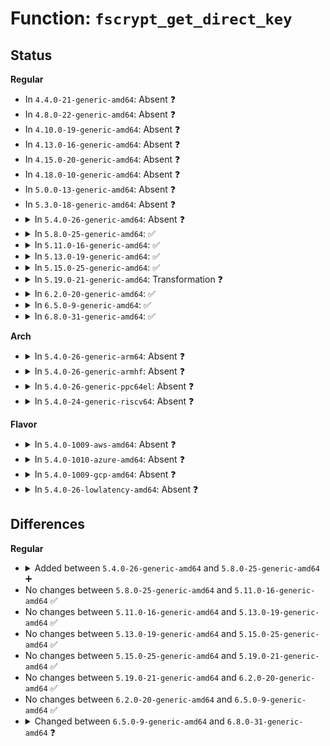 # Function: <code>fscrypt_get_direct_key</code>

## Status
<b>Regular</b>
<ul>
<li>
In <code>4.4.0-21-generic-amd64</code>: Absent ❓
</li>
<li>
In <code>4.8.0-22-generic-amd64</code>: Absent ❓
</li>
<li>
In <code>4.10.0-19-generic-amd64</code>: Absent ❓
</li>
<li>
In <code>4.13.0-16-generic-amd64</code>: Absent ❓
</li>
<li>
In <code>4.15.0-20-generic-amd64</code>: Absent ❓
</li>
<li>
In <code>4.18.0-10-generic-amd64</code>: Absent ❓
</li>
<li>
In <code>5.0.0-13-generic-amd64</code>: Absent ❓
</li>
<li>
In <code>5.3.0-18-generic-amd64</code>: Absent ❓
</li>
<li>
<details>
<summary>In <code>5.4.0-26-generic-amd64</code>: Absent ❓</summary>

```json
{
  "name": "fscrypt_get_direct_key",
  "collision_type": "Unique Static",
  "inline_type": "Full",
  "funcs": [
    {
      "addr": 18446744071582311910,
      "name": "fscrypt_get_direct_key",
      "external": false,
      "loc": "fs/crypto/keysetup_v1.c:218",
      "file": "fs/crypto/keysetup_v1.c",
      "inline": "not declared, inlined",
      "caller_inline": [
        "fs/crypto/keysetup_v1.c:fscrypt_setup_v1_file_key"
      ],
      "caller_func": []
    }
  ],
  "symbols": []
}
```
</details>
</li>
<li>
<details>
<summary>In <code>5.8.0-25-generic-amd64</code>: ✅</summary>

```c
struct fscrypt_direct_key * fscrypt_get_direct_key(const struct fscrypt_info * ci, const u8 * raw_key)
```

```json
{
  "name": "fscrypt_get_direct_key",
  "collision_type": "Unique Static",
  "inline_type": "No",
  "funcs": [
    {
      "addr": 18446744071582598320,
      "name": "fscrypt_get_direct_key",
      "external": false,
      "loc": "fs/crypto/keysetup_v1.c:218",
      "file": "fs/crypto/keysetup_v1.c",
      "inline": "seen, unknown",
      "caller_inline": [],
      "caller_func": [
        "fs/crypto/keysetup_v1.c:fscrypt_setup_v1_file_key_via_subscribed_keyrings"
      ]
    }
  ],
  "symbols": [
    {
      "addr": 18446744071582598320,
      "name": "fscrypt_get_direct_key",
      "section": ".text",
      "bind": "STB_LOCAL",
      "size": 230
    }
  ]
}
```
</details>
</li>
<li>
<details>
<summary>In <code>5.11.0-16-generic-amd64</code>: ✅</summary>

```c
struct fscrypt_direct_key * fscrypt_get_direct_key(const struct fscrypt_info * ci, const u8 * raw_key)
```

```json
{
  "name": "fscrypt_get_direct_key",
  "collision_type": "Unique Static",
  "inline_type": "No",
  "funcs": [
    {
      "addr": 18446744071582669216,
      "name": "fscrypt_get_direct_key",
      "external": false,
      "loc": "fs/crypto/keysetup_v1.c:220",
      "file": "fs/crypto/keysetup_v1.c",
      "inline": "seen, unknown",
      "caller_inline": [],
      "caller_func": [
        "fs/crypto/keysetup_v1.c:fscrypt_setup_v1_file_key_via_subscribed_keyrings"
      ]
    }
  ],
  "symbols": [
    {
      "addr": 18446744071582669216,
      "name": "fscrypt_get_direct_key",
      "section": ".text",
      "bind": "STB_LOCAL",
      "size": 207
    }
  ]
}
```
</details>
</li>
<li>
<details>
<summary>In <code>5.13.0-19-generic-amd64</code>: ✅</summary>

```c
struct fscrypt_direct_key * fscrypt_get_direct_key(const struct fscrypt_info * ci, const u8 * raw_key)
```

```json
{
  "name": "fscrypt_get_direct_key",
  "collision_type": "Unique Static",
  "inline_type": "No",
  "funcs": [
    {
      "addr": 18446744071582697984,
      "name": "fscrypt_get_direct_key",
      "external": false,
      "loc": "fs/crypto/keysetup_v1.c:220",
      "file": "fs/crypto/keysetup_v1.c",
      "inline": "seen, unknown",
      "caller_inline": [],
      "caller_func": [
        "fs/crypto/keysetup_v1.c:fscrypt_setup_v1_file_key"
      ]
    }
  ],
  "symbols": [
    {
      "addr": 18446744071582697984,
      "name": "fscrypt_get_direct_key",
      "section": ".text",
      "bind": "STB_LOCAL",
      "size": 207
    }
  ]
}
```
</details>
</li>
<li>
<details>
<summary>In <code>5.15.0-25-generic-amd64</code>: ✅</summary>

```c
struct fscrypt_direct_key * fscrypt_get_direct_key(const struct fscrypt_info * ci, const u8 * raw_key)
```

```json
{
  "name": "fscrypt_get_direct_key",
  "collision_type": "Unique Static",
  "inline_type": "No",
  "funcs": [
    {
      "addr": 18446744071583023984,
      "name": "fscrypt_get_direct_key",
      "external": false,
      "loc": "fs/crypto/keysetup_v1.c:220",
      "file": "fs/crypto/keysetup_v1.c",
      "inline": "seen, unknown",
      "caller_inline": [],
      "caller_func": [
        "fs/crypto/keysetup_v1.c:fscrypt_setup_v1_file_key"
      ]
    }
  ],
  "symbols": [
    {
      "addr": 18446744071583023984,
      "name": "fscrypt_get_direct_key",
      "section": ".text",
      "bind": "STB_LOCAL",
      "size": 207
    }
  ]
}
```
</details>
</li>
<li>
<details>
<summary>In <code>5.19.0-21-generic-amd64</code>: Transformation ❓</summary>

```c
struct fscrypt_direct_key * fscrypt_get_direct_key(const struct fscrypt_info * ci, const u8 * raw_key)
```

```json
{
  "name": "fscrypt_get_direct_key",
  "collision_type": "Unique Static",
  "inline_type": "No",
  "funcs": [
    {
      "addr": 0,
      "name": "fscrypt_get_direct_key",
      "external": false,
      "loc": "fs/crypto/keysetup_v1.c:220",
      "file": "fs/crypto/keysetup_v1.c",
      "inline": "seen, unknown",
      "caller_inline": [],
      "caller_func": [
        "fs/crypto/keysetup_v1.c:fscrypt_setup_v1_file_key"
      ]
    }
  ],
  "symbols": [
    {
      "addr": 18446744071583496176,
      "name": "fscrypt_get_direct_key",
      "section": ".text",
      "bind": "STB_LOCAL",
      "size": 245
    },
    {
      "addr": 18446744071594019822,
      "name": "fscrypt_get_direct_key.cold",
      "section": ".text",
      "bind": "STB_LOCAL",
      "size": 12
    }
  ]
}
```
</details>
</li>
<li>
<details>
<summary>In <code>6.2.0-20-generic-amd64</code>: ✅</summary>

```c
struct fscrypt_direct_key * fscrypt_get_direct_key(const struct fscrypt_info * ci, const u8 * raw_key)
```

```json
{
  "name": "fscrypt_get_direct_key",
  "collision_type": "Unique Static",
  "inline_type": "No",
  "funcs": [
    {
      "addr": 18446744071584092064,
      "name": "fscrypt_get_direct_key",
      "external": false,
      "loc": "fs/crypto/keysetup_v1.c:221",
      "file": "fs/crypto/keysetup_v1.c",
      "inline": "seen, unknown",
      "caller_inline": [],
      "caller_func": [
        "fs/crypto/keysetup_v1.c:fscrypt_setup_v1_file_key"
      ]
    }
  ],
  "symbols": [
    {
      "addr": 18446744071584092064,
      "name": "fscrypt_get_direct_key",
      "section": ".text",
      "bind": "STB_LOCAL",
      "size": 265
    }
  ]
}
```
</details>
</li>
<li>
<details>
<summary>In <code>6.5.0-9-generic-amd64</code>: ✅</summary>

```c
struct fscrypt_direct_key * fscrypt_get_direct_key(const struct fscrypt_info * ci, const u8 * raw_key)
```

```json
{
  "name": "fscrypt_get_direct_key",
  "collision_type": "Unique Static",
  "inline_type": "No",
  "funcs": [
    {
      "addr": 18446744071584319024,
      "name": "fscrypt_get_direct_key",
      "external": false,
      "loc": "fs/crypto/keysetup_v1.c:221",
      "file": "fs/crypto/keysetup_v1.c",
      "inline": "seen, unknown",
      "caller_inline": [],
      "caller_func": [
        "fs/crypto/keysetup_v1.c:fscrypt_setup_v1_file_key"
      ]
    }
  ],
  "symbols": [
    {
      "addr": 18446744071584319024,
      "name": "fscrypt_get_direct_key",
      "section": ".text",
      "bind": "STB_LOCAL",
      "size": 265
    }
  ]
}
```
</details>
</li>
<li>
<details>
<summary>In <code>6.8.0-31-generic-amd64</code>: ✅</summary>

```c
struct fscrypt_direct_key * fscrypt_get_direct_key(const struct fscrypt_inode_info * ci, const u8 * raw_key)
```

```json
{
  "name": "fscrypt_get_direct_key",
  "collision_type": "Unique Static",
  "inline_type": "No",
  "funcs": [
    {
      "addr": 18446744071584536448,
      "name": "fscrypt_get_direct_key",
      "external": false,
      "loc": "fs/crypto/keysetup_v1.c:222",
      "file": "fs/crypto/keysetup_v1.c",
      "inline": "seen, unknown",
      "caller_inline": [],
      "caller_func": [
        "fs/crypto/keysetup_v1.c:fscrypt_setup_v1_file_key"
      ]
    }
  ],
  "symbols": [
    {
      "addr": 18446744071584536448,
      "name": "fscrypt_get_direct_key",
      "section": ".text",
      "bind": "STB_LOCAL",
      "size": 312
    }
  ]
}
```
</details>
</li>
</ul>
<b>Arch</b>
<ul>
<li>
<details>
<summary>In <code>5.4.0-26-generic-arm64</code>: Absent ❓</summary>

```json
{
  "name": "fscrypt_get_direct_key",
  "collision_type": "Unique Static",
  "inline_type": "Full",
  "funcs": [
    {
      "addr": 18446603336493889952,
      "name": "fscrypt_get_direct_key",
      "external": false,
      "loc": "fs/crypto/keysetup_v1.c:218",
      "file": "fs/crypto/keysetup_v1.c",
      "inline": "not declared, inlined",
      "caller_inline": [
        "fs/crypto/keysetup_v1.c:fscrypt_setup_v1_file_key"
      ],
      "caller_func": []
    }
  ],
  "symbols": []
}
```
</details>
</li>
<li>
<details>
<summary>In <code>5.4.0-26-generic-armhf</code>: Absent ❓</summary>

```json
{
  "name": "fscrypt_get_direct_key",
  "collision_type": "Unique Static",
  "inline_type": "Full",
  "funcs": [
    {
      "addr": 3227370092,
      "name": "fscrypt_get_direct_key",
      "external": false,
      "loc": "fs/crypto/keysetup_v1.c:218",
      "file": "fs/crypto/keysetup_v1.c",
      "inline": "not declared, inlined",
      "caller_inline": [
        "fs/crypto/keysetup_v1.c:fscrypt_setup_v1_file_key"
      ],
      "caller_func": []
    }
  ],
  "symbols": []
}
```
</details>
</li>
<li>
<details>
<summary>In <code>5.4.0-26-generic-ppc64el</code>: Absent ❓</summary>

```json
{
  "name": "fscrypt_get_direct_key",
  "collision_type": "Unique Static",
  "inline_type": "Full",
  "funcs": [
    {
      "addr": 13835058055287526324,
      "name": "fscrypt_get_direct_key",
      "external": false,
      "loc": "fs/crypto/keysetup_v1.c:218",
      "file": "fs/crypto/keysetup_v1.c",
      "inline": "not declared, inlined",
      "caller_inline": [
        "fs/crypto/keysetup_v1.c:fscrypt_setup_v1_file_key"
      ],
      "caller_func": []
    }
  ],
  "symbols": []
}
```
</details>
</li>
<li>
<details>
<summary>In <code>5.4.0-24-generic-riscv64</code>: Absent ❓</summary>

```json
{
  "name": "fscrypt_get_direct_key",
  "collision_type": "Unique Static",
  "inline_type": "Full",
  "funcs": [
    {
      "addr": 18446743936273450088,
      "name": "fscrypt_get_direct_key",
      "external": false,
      "loc": "fs/crypto/keysetup_v1.c:218",
      "file": "fs/crypto/keysetup_v1.c",
      "inline": "not declared, inlined",
      "caller_inline": [
        "fs/crypto/keysetup_v1.c:fscrypt_setup_v1_file_key"
      ],
      "caller_func": []
    }
  ],
  "symbols": []
}
```
</details>
</li>
</ul>
<b>Flavor</b>
<ul>
<li>
<details>
<summary>In <code>5.4.0-1009-aws-amd64</code>: Absent ❓</summary>

```json
{
  "name": "fscrypt_get_direct_key",
  "collision_type": "Unique Static",
  "inline_type": "Full",
  "funcs": [
    {
      "addr": 18446744071582280646,
      "name": "fscrypt_get_direct_key",
      "external": false,
      "loc": "fs/crypto/keysetup_v1.c:218",
      "file": "fs/crypto/keysetup_v1.c",
      "inline": "not declared, inlined",
      "caller_inline": [
        "fs/crypto/keysetup_v1.c:fscrypt_setup_v1_file_key"
      ],
      "caller_func": []
    }
  ],
  "symbols": []
}
```
</details>
</li>
<li>
<details>
<summary>In <code>5.4.0-1010-azure-amd64</code>: Absent ❓</summary>

```json
{
  "name": "fscrypt_get_direct_key",
  "collision_type": "Unique Static",
  "inline_type": "Full",
  "funcs": [
    {
      "addr": 18446744071582218406,
      "name": "fscrypt_get_direct_key",
      "external": false,
      "loc": "fs/crypto/keysetup_v1.c:218",
      "file": "fs/crypto/keysetup_v1.c",
      "inline": "not declared, inlined",
      "caller_inline": [
        "fs/crypto/keysetup_v1.c:fscrypt_setup_v1_file_key"
      ],
      "caller_func": []
    }
  ],
  "symbols": []
}
```
</details>
</li>
<li>
<details>
<summary>In <code>5.4.0-1009-gcp-amd64</code>: Absent ❓</summary>

```json
{
  "name": "fscrypt_get_direct_key",
  "collision_type": "Unique Static",
  "inline_type": "Full",
  "funcs": [
    {
      "addr": 18446744071582271126,
      "name": "fscrypt_get_direct_key",
      "external": false,
      "loc": "fs/crypto/keysetup_v1.c:218",
      "file": "fs/crypto/keysetup_v1.c",
      "inline": "not declared, inlined",
      "caller_inline": [
        "fs/crypto/keysetup_v1.c:fscrypt_setup_v1_file_key"
      ],
      "caller_func": []
    }
  ],
  "symbols": []
}
```
</details>
</li>
<li>
<details>
<summary>In <code>5.4.0-26-lowlatency-amd64</code>: Absent ❓</summary>

```json
{
  "name": "fscrypt_get_direct_key",
  "collision_type": "Unique Static",
  "inline_type": "Full",
  "funcs": [
    {
      "addr": 18446744071582349686,
      "name": "fscrypt_get_direct_key",
      "external": false,
      "loc": "fs/crypto/keysetup_v1.c:218",
      "file": "fs/crypto/keysetup_v1.c",
      "inline": "not declared, inlined",
      "caller_inline": [
        "fs/crypto/keysetup_v1.c:fscrypt_setup_v1_file_key"
      ],
      "caller_func": []
    }
  ],
  "symbols": []
}
```
</details>
</li>
</ul>

## Differences
<b>Regular</b>
<ul>
<li>
<details>
<summary>Added between <code>5.4.0-26-generic-amd64</code> and <code>5.8.0-25-generic-amd64</code> ➕</summary>

```c
struct fscrypt_direct_key * fscrypt_get_direct_key(const struct fscrypt_info * ci, const u8 * raw_key)
```
</details>
</li>
<li>
No changes between <code>5.8.0-25-generic-amd64</code> and <code>5.11.0-16-generic-amd64</code> ✅
</li>
<li>
No changes between <code>5.11.0-16-generic-amd64</code> and <code>5.13.0-19-generic-amd64</code> ✅
</li>
<li>
No changes between <code>5.13.0-19-generic-amd64</code> and <code>5.15.0-25-generic-amd64</code> ✅
</li>
<li>
No changes between <code>5.15.0-25-generic-amd64</code> and <code>5.19.0-21-generic-amd64</code> ✅
</li>
<li>
No changes between <code>5.19.0-21-generic-amd64</code> and <code>6.2.0-20-generic-amd64</code> ✅
</li>
<li>
No changes between <code>6.2.0-20-generic-amd64</code> and <code>6.5.0-9-generic-amd64</code> ✅
</li>
<li>
<details>
<summary>Changed between <code>6.5.0-9-generic-amd64</code> and <code>6.8.0-31-generic-amd64</code> ❓</summary>
<ul>
<li>
<b>Param type changed. </b>
<code>const struct fscrypt_info * ci</code> ➡️ <code>const struct fscrypt_inode_info * ci</code>
</li>
</ul>
</details>
</li>
</ul>
